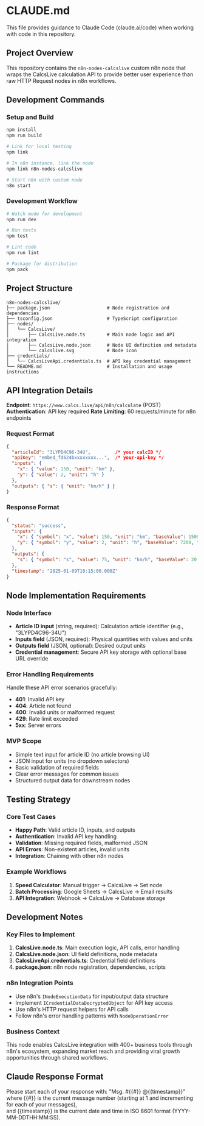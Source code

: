 # CLAUDE.md

This file provides guidance to Claude Code (claude.ai/code) when working with code in this repository.

## Project Overview

This repository contains the `n8n-nodes-calcslive` custom n8n node that wraps the CalcsLive calculation API to provide better user experience than raw HTTP Request nodes in n8n workflows.

## Development Commands

### Setup and Build
```bash
npm install
npm run build

# Link for local testing
npm link

# In n8n instance, link the node
npm link n8n-nodes-calcslive

# Start n8n with custom node
n8n start
```

### Development Workflow
```bash
# Watch mode for development
npm run dev

# Run tests
npm test

# Lint code
npm run lint

# Package for distribution
npm pack
```

## Project Structure

```
n8n-nodes-calcslive/
├── package.json                     # Node registration and dependencies
├── tsconfig.json                    # TypeScript configuration
├── nodes/
│   └── CalcsLive/
│       ├── CalcsLive.node.ts        # Main node logic and API integration
│       ├── CalcsLive.node.json      # Node UI definition and metadata
│       └── calcslive.svg            # Node icon
├── credentials/
│   └── CalcsLiveApi.credentials.ts  # API key credential management
└── README.md                        # Installation and usage instructions
```

## API Integration Details

**Endpoint**: `https://www.calcs.live/api/n8n/calculate` (POST)
**Authentication**: API key required
**Rate Limiting**: 60 requests/minute for n8n endpoints

### Request Format
```json
{
  "articleId": "3LYPD4C96-34U",         /* your calcID */
  "apiKey": "embed_fd624bxxxxxxxx...",  /* your-api-key */
  "inputs": {
    "x": { "value": 150, "unit": "km" },
    "y": { "value": 2, "unit": "h" }
  },
  "outputs": { "s": { "unit": "km/h" } }
}
```

### Response Format
```json
{
  "status": "success",
  "inputs": {
    "x": { "symbol": "x", "value": 150, "unit": "km", "baseValue": 150000, "baseUnit": "m" },
    "y": { "symbol": "y", "value": 2, "unit": "h", "baseValue": 7200, "baseUnit": "s" }
  },
  "outputs": {
    "s": { "symbol": "s", "value": 75, "unit": "km/h", "baseValue": 20.833, "baseUnit": "m/s", "expression": "x/y" }
  },
  "timestamp": "2025-01-09T10:15:00.000Z"
}
```

## Node Implementation Requirements

### Node Interface
- **Article ID input** (string, required): Calculation article identifier (e.g., "3LYPD4C96-34U")
- **Inputs field** (JSON, required): Physical quantities with values and units
- **Outputs field** (JSON, optional): Desired output units
- **Credential management**: Secure API key storage with optional base URL override

### Error Handling Requirements
Handle these API error scenarios gracefully:
- **401**: Invalid API key
- **404**: Article not found
- **400**: Invalid units or malformed request
- **429**: Rate limit exceeded
- **5xx**: Server errors

### MVP Scope
- Simple text input for article ID (no article browsing UI)
- JSON input for units (no dropdown selectors)
- Basic validation of required fields
- Clear error messages for common issues
- Structured output data for downstream nodes

## Testing Strategy

### Core Test Cases
- **Happy Path**: Valid article ID, inputs, and outputs
- **Authentication**: Invalid API key handling
- **Validation**: Missing required fields, malformed JSON
- **API Errors**: Non-existent articles, invalid units
- **Integration**: Chaining with other n8n nodes

### Example Workflows
1. **Speed Calculator**: Manual trigger → CalcsLive → Set node
2. **Batch Processing**: Google Sheets → CalcsLive → Email results
3. **API Integration**: Webhook → CalcsLive → Database storage

## Development Notes

### Key Files to Implement
1. **CalcsLive.node.ts**: Main execution logic, API calls, error handling
2. **CalcsLive.node.json**: UI field definitions, node metadata
3. **CalcsLiveApi.credentials.ts**: Credential field definitions
4. **package.json**: n8n node registration, dependencies, scripts

### n8n Integration Points
- Use n8n's `INodeExecutionData` for input/output data structure
- Implement `ICredentialDataDecryptedObject` for API key access
- Use n8n's HTTP request helpers for API calls
- Follow n8n's error handling patterns with `NodeOperationError`

### Business Context
This node enables CalcsLive integration with 400+ business tools through n8n's ecosystem, expanding market reach and providing viral growth opportunities through shared workflows.

## Claude Response Format
Please start each of your response with:
"Msg. #{{#}} @{{timestamp}}"
where {{#}} is the current message number (starting at 1 and incrementing for each of your messages),  
and {{timestamp}} is the current date and time in ISO 8601 format (YYYY-MM-DDTHH:MM:SS).
